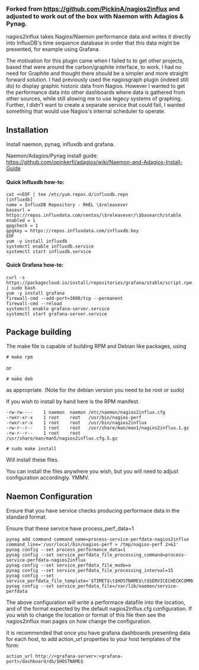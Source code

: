 ### Forked from https://github.com/PickinA/nagios2influx and adjusted to work out of the box with Naemon with Adagios & Pynag.

nagios2influx takes Nagios/Naemon performance data and writes it directly into InfluxDB's time sequence database in order that this data might be presented, for example using Grafana.

The motivation for this plugin came when I failed to to get other projects, based that were around the carbon/graphite interface, to work. I had no need for Graphite and thought there should be a simpler and more straight forward solution. I had previously used the nagiosgraph plugin (indeed still do) to display graphic historic data from Nagios. However I wanted to get the performance data into other dashboards where data is gathered from other sources, while still alowing me to use legecy systems of graphing. Further, I didn't want to create a separate service that could fail, I wanted something that would use Nagios's internal scheduler to operate.

## Installation

Install naemon, pynag, influxdb and grafana.

Naemon/Adagios/Pynag install guide: https://github.com/opinkerfi/adagios/wiki/Naemon-and-Adagios-Install-Guide

#### Quick Influxdb how-to:
```
cat <<EOF | tee /etc/yum.repos.d/influxdb.repo
[influxdb]
name = InfluxDB Repository - RHEL \$releasever
baseurl = https://repos.influxdata.com/centos/\$releasever/\$basearch/stable
enabled = 1
gpgcheck = 1
gpgkey = https://repos.influxdata.com/influxdb.key
EOF
yum -y install influxdb
systemctl enable influxdb.service
systemctl start influxdb.service
```
#### Quick Grafana how-to:
```
curl -s https://packagecloud.io/install/repositories/grafana/stable/script.rpm.sh | sudo bash
yum -y install grafana
firewall-cmd --add-port=3000/tcp --permanent
firewall-cmd --reload
systemctl enable grafana-server.service
systemctl start grafana-server.service
```
## Package building
The make file is capable of building RPM and Debian like packages, using 

 `# make rpm`

or

 `# make deb`

as appropriate. (Note for the debian version you need to be root or sudo)

If you wish to install by hand here is the RPM manifest.
```
-rw-rw----    1 naemon  naemon /etc/naemon/nagios2influx.cfg
-rwxr-xr-x    1 root    root   /usr/bin/nagios-perf
-rwxr-xr-x    1 root    root   /usr/bin/nagios2influx
-rw-r--r--    1 root    root   /usr/share/man/man1/nagios2influx.1.gz
-rw-r--r--    1 root    root   /usr/share/man/man5/nagios2influx.cfg.5.gz
```
 `# sudo make install `

Will install these files.

You can install the files anywhere you wish, but you will need to adjust configuration accordingly. YMMV.

## Naemon Configuration

Ensure that you have service checks producing performace data in the standard format.

Ensure that these service have process_perf_data=1

```
pynag add command command_name=process-service-perfdata-nagios2influx command_line='/usr/local/bin/nagios-perf > /tmp/nagios-perf 2>&1'
pynag config --set process_performance_data=1
pynag config --set service_perfdata_file_processing_command=process-service-perfdata-nagios2influx
pynag config --set service_perfdata_file_mode=a
pynag config --set service_perfdata_file_processing_interval=15
pynag config --set service_perfdata_file_template='$TIMET$\t$HOSTNAME$\t$SERVICECHECKCOMMAND$\t$SERVICEDESC$\t$SERVICESTATE$\t$SERVICEPERFDATA$'
pynag config --set service_perfdata_file=/var/lib/naemon/service-perfdata
```
The above configuration will write a performace datafile into the location, and of the format expected by the default nagios2influx.cfg  configuration. If you wish to change the location or format of this file then see the nagios2influx man pages on how change the configuration.

It is recommended that once you have grafana dashboards presenting data for each host, to add action_url properties to your host templates of the form:

	action_url http://<grafana-server>:<grafana-port>/dashboard/db/$HOSTNAME$
